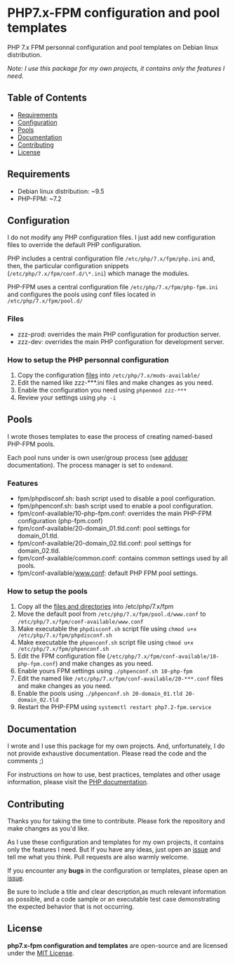 # PHP7.x-FPM configuration and pool templates

PHP 7.x FPM personnal configuration and pool templates on Debian linux distribution.

*Note: I use this package for my own projects, it contains only the features I need.*

## Table of Contents

- [Requirements](#requirements)
- [Configuration](#configuration)
- [Pools](#pools)
- [Documentation](#documentation)
- [Contributing](#contributing)
- [License](#license)

## Requirements

- Debian linux distribution: ~9.5
- PHP-FPM: ~7.2

## Configuration

I do not modify any PHP configuration files. I just add new configuration files to override the default PHP configuration.

PHP includes a central configuration file `/etc/php/7.x/fpm/php.ini` and, then, the particular configuration snippets (`/etc/php/7.x/fpm/conf.d/\*.ini`) which manage the modules.

PHP-FPM uses a central configuration file `/etc/php/7.x/fpm/php-fpm.ini` and configures the pools using conf files located in `/etc/php/7.x/fpm/pool.d/`

### Files

- zzz-prod: overrides the main PHP configuration for production server.
- zzz-dev: overrides the main PHP configuration for development server.

### How to setup the PHP personnal configuration

1. Copy the configuration [files](/src/mods-available) into `/etc/php/7.x/mods-available/`
2. Edit the named like zzz-***.ini files and make changes as you need.
3. Enable the configuration you need using `phpenmod zzz-***`
4. Review your settings using `php -i`

## Pools

I wrote thoses templates to ease the process of creating named-based PHP-FPM pools.

Each pool runs under is own user/group process (see [adduser](https://manpages.debian.org/stretch/adduser/adduser.8.fr.html) documentation). The process manager is set to `ondemand`.

### Features

- fpm/phpdisconf.sh: bash script used to disable a pool configuration.
- fpm/phpenconf.sh: bash script used to enable a pool configuration.
- fpm/conf-available/10-php-fpm.conf: overrides the main PHP-FPM configuration (php-fpm.conf)
- fpm/conf-available/20-domain_01.tld.conf: pool settings for domain_01.tld.
- fpm/conf-available/20-domain_02.tld.conf: pool settings for domain_02.tld.
- fpm/conf-available/common.conf: contains common settings used by all pools.
- fpm/conf-available/www.conf: default PHP FPM pool settings.

### How to setup the pools

1. Copy all the [files and directories](/src/fpm) into /etc/php/7.x/fpm
2. Move the default pool from `/etc/php/7.x/fpm/pool.d/www.conf` to `/etc/php/7.x/fpm/conf-available/www.conf`
3. Make executable the `phpdisconf.sh` script file using `chmod u+x /etc/php/7.x/fpm/phpdisconf.sh`
4. Make executable the `phpenconf.sh` script file using `chmod u+x /etc/php/7.x/fpm/phpenconf.sh`
5. Edit the FPM configuration file (`/etc/php/7.x/fpm/conf-available/10-php-fpm.conf`) and make changes as you need.
6. Enable yours FPM settings using `./phpenconf.sh 10-php-fpm`
7. Edit the named like `/etc/php/7.x/fpm/conf-available/20-***.conf` files and make changes as you need.
8. Enable the pools using `./phpenconf.sh 20-domain_01.tld 20-domain_02.tld`
9. Restart the PHP-FPM using `systemctl restart php7.2-fpm.service`

## Documentation

I wrote and I use this package for my own projects. And, unfortunately, I do not provide exhaustive documentation. Please read the code and the comments ;)

For instructions on how to use, best practices, templates and other usage information, please visit the [PHP documentation](https://secure.php.net/docs.php).

## Contributing

Thanks you for taking the time to contribute. Please fork the repository and make changes as you'd like.

As I use these configuration and templates for my own projects, it contains only the features I need. But If you have any ideas, just open an [issue](https://github.com/ojullien/php7.x-fpm/issues) and tell me what you think. Pull requests are also warmly welcome.

If you encounter any **bugs** in the configuration or templates, please open an [issue](https://github.com/ojullien/php7.x-fpm/issues).

Be sure to include a title and clear description,as much relevant information as possible, and a code sample or an executable test case demonstrating the expected behavior that is not occurring.

## License

**php7.x-fpm configuration and templates** are open-source and are licensed under the [MIT License](https://github.com/ojullien/php7.x-fpm/blob/master/LICENSE).
